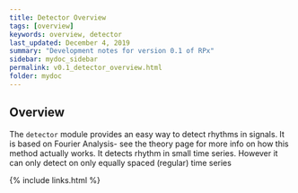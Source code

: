 ```yaml
---
title: Detector Overview
tags: [overview]
keywords: overview, detector
last_updated: December 4, 2019
summary: "Development notes for version 0.1 of RPx"
sidebar: mydoc_sidebar
permalink: v0.1_detector_overview.html
folder: mydoc
---
```


## Overview

The ```detector``` module provides an easy way to detect rhythms in signals. It is based on Fourier Analysis- see the theory page for more info on how this method actually works. It detects rhythm in small time series. However it can only detect on only equally spaced (regular) time series

{% include links.html %}
